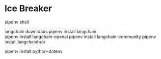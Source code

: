 # Ice Breaker
pipenv shell 

langchain downloads
pipenv install langchain    
pipenv install langchain-openai 
pipenv install langchain-community
pipenv install langchainhub
   
pipenv install python-dotenv
